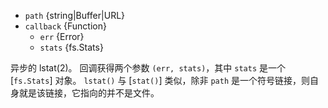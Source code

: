 <!-- YAML
added: v0.1.30
changes:
  - version: v7.6.0
    pr-url: https://github.com/nodejs/node/pull/10739
    description: The `path` parameter can be a WHATWG `URL` object using `file:`
                 protocol. Support is currently still *experimental*.
  - version: v7.0.0
    pr-url: https://github.com/nodejs/node/pull/7897
    description: The `callback` parameter is no longer optional. Not passing
                 it will emit a deprecation warning.
-->

* `path` {string|Buffer|URL}
* `callback` {Function}
  * `err` {Error}
  * `stats` {fs.Stats}

异步的 lstat(2)。
回调获得两个参数 `(err, stats)`，其中 `stats` 是一个 [`fs.Stats`] 对象。
`lstat()` 与 [`stat()`] 类似，除非 `path` 是一个符号链接，则自身就是该链接，它指向的并不是文件。

